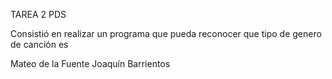 TAREA 2 PDS

Consistió en realizar un programa que pueda reconocer que tipo de genero de canción es

Mateo de la Fuente
Joaquín Barrientos
